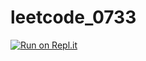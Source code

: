 # leetcode_0733
[![Run on Repl.it](https://repl.it/badge/github/qiuzhanghua/leetcode_0733)](https://repl.it/github/qiuzhanghua/leetcode_0733)

